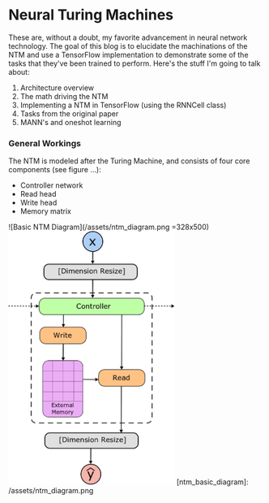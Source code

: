 # Neural Turing Machines

These are, without a doubt, my favorite advancement in neural network technology. The goal of this blog is to elucidate the machinations of the NTM and use a TensorFlow implementation to demonstrate some of the tasks that they've been trained to perform. Here's the stuff I'm going to talk about:

1. Architecture overview
2. The math driving the NTM
3. Implementing a NTM in TensorFlow (using the RNNCell class)
4. Tasks from the original paper
5. MANN's and oneshot learning

### General Workings

The NTM is modeled after the Turing Machine, and consists of four core components (see figure ...):

* Controller network
* Read head
* Write head
* Memory matrix

![Basic NTM Diagram](/assets/ntm_diagram.png =328x500)
<img src="/assets/ntm_diagram.png" alt="Basic NTM Diagram" style="width: 328px;"/>
[ntm_basic_diagram]: /assets/ntm_diagram.png
